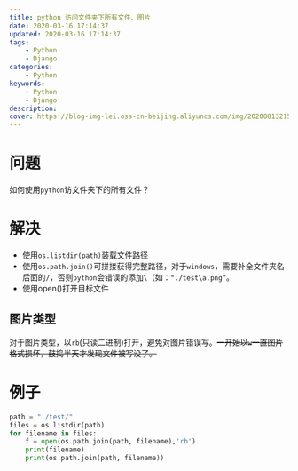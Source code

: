 ```yaml
---
title: python 访问文件夹下所有文件、图片
date: 2020-03-16 17:14:37
updated: 2020-03-16 17:14:37
tags:
    - Python
    - Django
categories:
    - Python
keywords:
    - Python
    - Django
description:
cover: https://blog-img-lei.oss-cn-beijing.aliyuncs.com/img/20200813215710.png
---
```


# 问题
如何使用`python`访文件夹下的所有文件？
# 解决
+ 使用`os.listdir(path)`装载文件路径
+ 使用`os.path.join()`可拼接获得完整路径，对于`windows`，需要补全文件夹名后面的`/`，否则`python`会错误的添加`\`（如：`"./test\a.png”`。
+ 使用open()打开目标文件
## 图片类型
对于图片类型，以`rb`(只读二进制)打开，避免对图片错误写。~~一开始以`w`一直图片格式损坏，鼓捣半天才发现文件被写没了。~~ 
# 例子
```python
path = "./test/"
files = os.listdir(path)
for filename in files:
    f = open(os.path.join(path, filename),'rb')
    print(filename)
    print(os.path.join(path, filename))